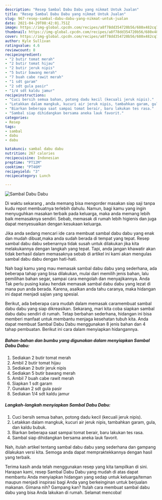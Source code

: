 ```yaml
---
description: "Resep Sambal Dabu Dabu yang nikmat Untuk Jualan"
title: "Resep Sambal Dabu Dabu yang nikmat Untuk Jualan"
slug: 967-resep-sambal-dabu-dabu-yang-nikmat-untuk-jualan
date: 2021-04-29T08:42:01.751Z
image: https://img-global.cpcdn.com/recipes/a8f78dd354720b56/680x482cq70/sambal-dabu-dabu-foto-resep-utama.jpg
thumbnail: https://img-global.cpcdn.com/recipes/a8f78dd354720b56/680x482cq70/sambal-dabu-dabu-foto-resep-utama.jpg
cover: https://img-global.cpcdn.com/recipes/a8f78dd354720b56/680x482cq70/sambal-dabu-dabu-foto-resep-utama.jpg
author: Kyle Sullivan
ratingvalue: 4.6
reviewcount: 8
recipeingredient:
- "2 butir tomat merah"
- "2 butir tomat hijau"
- "2 butir jeruk nipis"
- "5 butir bawang merah"
- "7 buah cabe rawit merah"
- "1 sdt garam"
- "2 sdt gula pasir"
- "1/4 sdt kaldu jamur"
recipeinstructions:
- "Cuci bersih semua bahan, potong dadu kecil (kecuali jeruk nipis)."
- "Letakkan dalam mangkuk, kucuri air jeruk nipis, tambahkan garam, gula, dan kaldu bubuk."
- "Biarkan beberapa saat sampai tomat berair, baru lakukan tes rasa."
- "Sambal siap dihidangkan bersama aneka lauk favorit."
categories:
- Resep
tags:
- sambal
- dabu
- dabu

katakunci: sambal dabu dabu 
nutrition: 267 calories
recipecuisine: Indonesian
preptime: "PT12M"
cooktime: "PT46M"
recipeyield: "3"
recipecategory: Lunch

---
```



![Sambal Dabu Dabu](https://img-global.cpcdn.com/recipes/a8f78dd354720b56/680x482cq70/sambal-dabu-dabu-foto-resep-utama.jpg)

Di waktu  sekarang , anda memang bisa mengorder masakan siap saji tanpa kudu repot membuatnya terlebih dahulu. Namun, bagi kamu yang ingin menyuguhkan masakan terbaik pada keluarga, maka anda memang lebih baik memasaknya sendiri. Sebab, memasak di rumah lebih higienis dan juga dapat menyesuaikan dengan kesukaan keluarga.

Jika anda sedang mencari ide cara membuat sambal dabu dabu yang enak dan mudah dibuat,maka anda sudah berada di tempat yang tepat. Resep sambal dabu dabu  sebenarnya tidak susah untuk dilakukan jika kita melakukannya dengan langkah yang tepat. Tapi, anda jangan khawatir akan tidak berhasil dalam memasaknya 
sebab di artikel ini kami akan mengulas sambal dabu dabu dengan hati-hati.  



Nah bagi kamu yang mau memasak sambal dabu dabu yang sederhana, ada beberapa tahap yang bisa dilakukan, mulai dari memilih jenis bahan, lalu pemilihan bahan segar, sampai cara mengolah dan menyajikannya. Anda Tak perlu pusing kalau hendak memasak sambal dabu dabu yang lezat di mana pun anda berada. Karena, asalkan anda  tahu caranya, maka hidangan ini dapat menjadi sajian yang spesial.

Berikut, ada beberapa cara mudah dalam memasak caramembuat sambal dabu dabu yang siap dikreasikan. Sekarang, mari kita coba siapkan sambal dabu dabu sendiri di rumah. Tetap berbahan sederhana, hidangan ini bisa memberi manfaat untuk membantu menjaga kesehatan tubuh kita. Anda dapat membuat Sambal Dabu Dabu menggunakan 8 jenis bahan dan 4 tahap pembuatan. Berikut ini cara dalam menyiapkan hidangannya.

<!--inarticleads1-->

##### Bahan-bahan dan bumbu yang digunakan dalam menyiapkan Sambal Dabu Dabu:

1. Sediakan 2 butir tomat merah
1. Ambil 2 butir tomat hijau
1. Sediakan 2 butir jeruk nipis
1. Sediakan 5 butir bawang merah
1. Ambil 7 buah cabe rawit merah
1. Siapkan 1 sdt garam
1. Gunakan 2 sdt gula pasir
1. Sediakan 1/4 sdt kaldu jamur




<!--inarticleads2-->

##### Langkah-langkah menyiapkan Sambal Dabu Dabu:

1. Cuci bersih semua bahan, potong dadu kecil (kecuali jeruk nipis).
1. Letakkan dalam mangkuk, kucuri air jeruk nipis, tambahkan garam, gula, dan kaldu bubuk.
1. Biarkan beberapa saat sampai tomat berair, baru lakukan tes rasa.
1. Sambal siap dihidangkan bersama aneka lauk favorit.




Nah, itulah artikel tentang  sambal dabu dabu  yang sederhana dan gampang dilakukan versi kita. Semoga anda dapat mempraktekkannya dengan hasil yang terbaik. 

Terima kasih anda telah menggunakan resep yang kita tampilkan di sini. Harapan kami, resep  Sambal Dabu Dabu yang mudah di atas dapat membantu Anda menyiapkan hidangan yang sedap untuk keluarga/teman maupun menjadi inspirasi bagi Anda yang berkeinginan untuk berjualan makanan. Gimana nih? Gampang kan? Itulah cara membuat sambal dabu dabu yang bisa Anda lakukan di rumah. Selamat mencoba!


